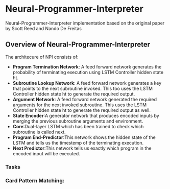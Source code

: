 # Neural-Programmer-Interpreter
Neural-Programmer-Interpreter implementation based on the original paper by Scott Reed and Nando De Freitas

## Overview of Neural-Programmer-Interpreter
The architecure of NPI consists of:

* **Program Termination Network**: A feed forward network generates the probability of terminating execution using LSTM Controller hidden state ht.
* **Subroutine Lookup Network**: A feed forward network generates a key that points to the next subroutine invoked. This too uses the LSTM Controller hidden state ht to generate the required output.
* **Argument Network**: A feed forward network generated the required arguments for the next invoked subroutine. This uses the LSTM Controller hidden state ht to generate the required output as well. 
* **State Encoder**:A generator network that produces encoded inputs by merging the previous subroutine arguments and environment.
* **Core**:Dual-layer LSTM which has been trained to check which subroutine is called next.
* **Program End-Predictor**:This network shows the hidden state of the LSTM and tells us the timestemp of the terminating execution.
* **Next Predictor**:This network tells us exactly which program in the encoded input will be executed.

### Tasks
### Card Pattern Matching:
